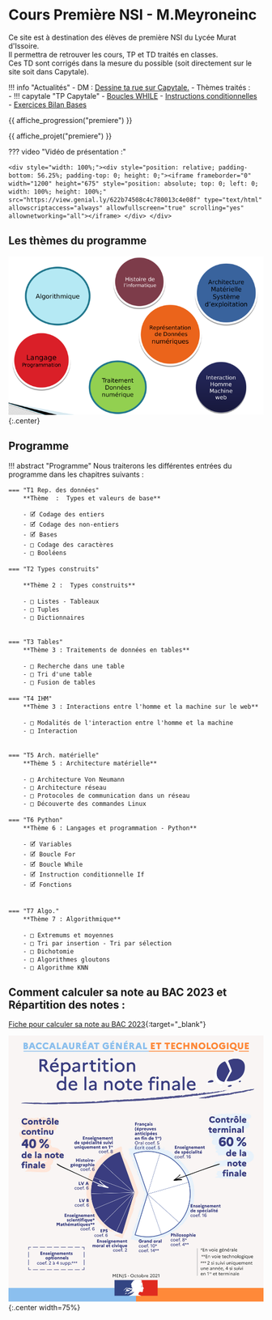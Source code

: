Cours Première NSI - M.Meyroneinc
===

Ce site est à destination des élèves de première NSI du Lycée Murat d'Issoire.<br>
Il permettra de retrouver les cours, TP et TD traités en classes.<br>
Ces TD sont corrigés dans la mesure du possible (soit directement sur le site soit dans Capytale).

!!! info "Actualités"
    - DM : [Dessine ta rue sur Capytale.](T08_Extras/5MiniProjet/dessine_ta_rue.md)
    - Thèmes traités :  
        - !!! capytale "TP Capytale"
            - [Boucles WHILE](https://capytale2.ac-paris.fr/web/c/58b1-658638/mcer)
            - [Instructions conditionnelles](https://capytale2.ac-paris.fr/web/c/1760-639728/mcer)  
            - [Exercices Bilan Bases](https://capytale2.ac-paris.fr/web/c/47b7-774746/mcer)



{{ affiche_progression("premiere") }}

{{ affiche_projet("premiere") }}

??? video  "Vidéo de présentation :" 

    <div style="width: 100%;"><div style="position: relative; padding-bottom: 56.25%; padding-top: 0; height: 0;"><iframe frameborder="0" width="1200" height="675" style="position: absolute; top: 0; left: 0; width: 100%; height: 100%;" src="https://view.genial.ly/622b74508c4c780013c4e08f" type="text/html" allowscriptaccess="always" allowfullscreen="true" scrolling="yes" allownetworking="all"></iframe> </div> </div>



## Les thèmes du programme

![image](Divers/7themes2.png){:.center}


## Programme
!!! abstract "Programme"
    Nous traiterons les différentes entrées du programme dans les chapitres suivants :
    
    === "T1 Rep. des données"
        **Thème  :  Types et valeurs de base**  

        - 🗹 Codage des entiers
        - 🗹 Codage des non-entiers
        - 🗹 Bases
        - □ Codage des caractères
        - □ Booléens

    === "T2 Types construits"

        **Thème 2 :  Types construits**  

        - □ Listes - Tableaux 
        - □ Tuples    
        - □ Dictionnaires  


    === "T3 Tables"
        **Thème 3 : Traitements de données en tables**

        - □ Recherche dans une table
        - □ Tri d'une table
        - □ Fusion de tables
    
    === "T4 IHM"
        **Thème 3 : Interactions entre l'homme et la machine sur le web**

        - □ Modalités de l'interaction entre l'homme et la machine
        - □ Interaction 


    === "T5 Arch. matérielle"
        **Thème 5 : Architecture matérielle**

        - □ Architecture Von Neumann
        - □ Architecture réseau
        - □ Protocoles de communication dans un réseau
        - □ Découverte des commandes Linux

    === "T6 Python"
        **Thème 6 : Langages et programmation - Python**

        - 🗹 Variables
        - 🗹 Boucle For
        - 🗹 Boucle While
        - 🗹 Instruction conditionnelle If
        - 🗹 Fonctions


    === "T7 Algo."
        **Thème 7 : Algorithmique**

        - □ Extremums et moyennes
        - □ Tri par insertion - Tri par sélection
        - □ Dichotomie
        - □ Algorithmes gloutons
        - □ Algorithme KNN

## Comment calculer sa note au BAC 2023 et Répartition des notes :

[Fiche pour calculer sa note au BAC 2023](Divers/data/el-ve-de-premiere-comment-calculer-note-bac-2022-94490.pdf){:target="_blank"} 

![](Divers/r-partition-de-la-note-finale.jpg){:.center width=75%}